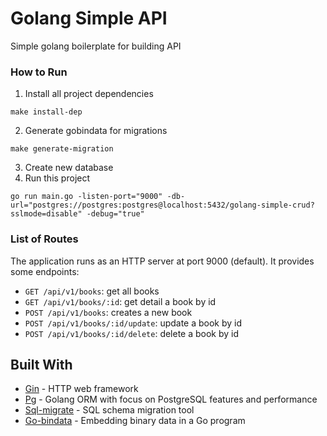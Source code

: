 # Golang Simple API

Simple golang boilerplate for building API

### How to Run

1. Install all project dependencies
```
make install-dep
```
2. Generate gobindata for migrations
```
make generate-migration
```
3. Create new database
4. Run this project
```
go run main.go -listen-port="9000" -db-url="postgres://postgres:postgres@localhost:5432/golang-simple-crud?sslmode=disable" -debug="true"
```

### List of Routes

The application runs as an HTTP server at port 9000 (default). It provides some endpoints:

* `GET /api/v1/books`: get all books
* `GET /api/v1/books/:id`: get detail a book by id
* `POST /api/v1/books`: creates a new book
* `POST /api/v1/books/:id/update`: update a book by id
* `POST /api/v1/books/:id/delete`: delete a book by id

## Built With

* [Gin](https://github.com/gin-gonic/gin) - HTTP web framework
* [Pg](https://github.com/go-pg/pg) - Golang ORM with focus on PostgreSQL features and performance
* [Sql-migrate](https://github.com/rubenv/sql-migrate) - SQL schema migration tool
* [Go-bindata](https://github.com/shuLhan/go-bindata) - Embedding binary data in a Go program
